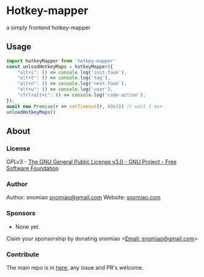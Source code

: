 # Hotkey-mapper

a simply frontend hotkey-mapper

## Usage

```typescript
import hotkeyMapper from 'hotkey-mapper'
const unloadHotkeyMaps = hotkeyMapper({
    "alt+i": () => console.log('init-task'),
    "alt+t": () => console.log('tag'),
    "alt+n": () => console.log('next-task'),
    "alt+u": () => console.log('user'),
    "ctrl+alt+c": () => console.log('code-action'),
});
await new Promise(r => setTimeout(r, 60e3)) // wait 1 min
unloadHotkeyMaps()
```


## About

### License

GPLv3 - [The GNU General Public License v3.0 - GNU Project - Free Software Foundation](https://www.gnu.org/licenses/gpl-3.0.en.html)

### Author

Author: snomiao <snomiao@gmail.com>
Website: [snomiao.com](https://snomiao.com)

### Sponsors

- None yet.

Claim your sponsorship by donating snomiao <[Email: snomiao@gmail.com](mailto:snomiao@gmail.com)>

### Contribute

The main repo is in [here](https://github.com/snomiao/js#readme), any issue and PR's welcome.
